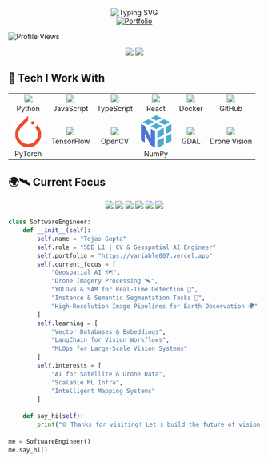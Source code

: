 <!-- 🌍 Animated Globe Banner -->
<div align="center">
<!--   <img src="https://media.giphy.com/media/YTbZzCkRQCEJa/giphy.g/if" width="100%" alt="Earth Background Animation" /> -->
</div>

<!-- Title Section with Typing Effect -->
<div align="center">
  <img src="https://readme-typing-svg.demolab.com?font=Fira+Code&size=32&duration=2800&pause=2000&color=A9FEF7&center=true&vCenter=true&width=940&lines=Hey%2C+I'm+Tejas+Gupta+%F0%9F%9A%80%2C+a+CV+%26+Geospatial+AI+Engineer" alt="Typing SVG" />
  <br/>
  <a href="https://variable007.vercel.app">
    <img src="https://readme-typing-svg.demolab.com?font=Fira+Code&size=24&duration=2000&pause=1000&color=00FF00&center=true&vCenter=true&width=520&lines=Portfolio+%7C+variable007.vercel.app" alt="Portfolio" />
  </a>
</div>

<!-- Profile Views -->
<p align="left">
  <img src="https://komarev.com/ghpvc/?username=CodeByTejas&label=Profile%20Views&color=0e75b6&style=flat" alt="Profile Views" />
</p>

<!-- GitHub Stats -->
<div align="center">
  <img src="https://github-readme-stats.vercel.app/api?username=CodeByTejas&show_icons=true&theme=tokyonight" width="45%" />
  <img src="https://github-readme-streak-stats.herokuapp.com/?user=CodeByTejas&theme=tokyonight" width="45%" />
</div>

<!-- Tech Stack -->
<h2>🧠 Tech I Work With</h2>

<table>
  <tr>
    <td align="center"><img src="https://techstack-generator.vercel.app/python-icon.svg" width="65"/><br>Python</td>
    <td align="center"><img src="https://techstack-generator.vercel.app/js-icon.svg" width="65"/><br>JavaScript</td>
    <td align="center"><img src="https://techstack-generator.vercel.app/ts-icon.svg" width="65"/><br>TypeScript</td>
    <td align="center"><img src="https://techstack-generator.vercel.app/react-icon.svg" width="65"/><br>React</td>
    <td align="center"><img src="https://techstack-generator.vercel.app/docker-icon.svg" width="65"/><br>Docker</td>
    <td align="center"><img src="https://techstack-generator.vercel.app/github-icon.svg" width="65"/><br>GitHub</td>
  </tr>
  <tr>
    <td align="center"><img src="https://raw.githubusercontent.com/devicons/devicon/master/icons/pytorch/pytorch-original.svg" width="65"/><br>PyTorch</td>
    <td align="center"><img src="https://www.vectorlogo.zone/logos/tensorflow/tensorflow-icon.svg" width="65"/><br>TensorFlow</td>
    <td align="center"><img src="https://www.vectorlogo.zone/logos/opencv/opencv-icon.svg" width="65"/><br>OpenCV</td>
    <td align="center"><img src="https://raw.githubusercontent.com/devicons/devicon/master/icons/numpy/numpy-original.svg" width="65"/><br>NumPy</td>
    <td align="center"><img src="https://img.icons8.com/color/48/000000/gdal.png" width="65"/><br>GDAL</td>
    <td align="center"><img src="https://img.icons8.com/external-flaticons-flat-flat-icons/64/null/external-drone-agriculture-flaticons-flat-flat-icons.png" width="65"/><br>Drone Vision</td>
  </tr>
</table>

<!-- 🌍 Current Focus -->
<h2>🌍🛰️ Current Focus</h2>

<p align="center">
  <img src="https://img.shields.io/badge/Computer%20Vision-0078D4?style=for-the-badge&logo=opencv&logoColor=white" />
  <img src="https://img.shields.io/badge/YOLOv8-Ultralytics-FE6F00?style=for-the-badge&logo=python&logoColor=white" />
  <img src="https://img.shields.io/badge/SAM-MetaAI-00CED1?style=for-the-badge&logo=meta&logoColor=white" />
  <img src="https://img.shields.io/badge/Drone%20Imagery🛰️-DJI-1E90FF?style=for-the-badge&logo=dji&logoColor=white" />
  <img src="https://img.shields.io/badge/Geospatial%20AI🗺️-Earth-228B22?style=for-the-badge&logo=esri&logoColor=white" />
  <img src="https://img.shields.io/badge/Image%20Segmentation🧠-8A2BE2?style=for-the-badge&logo=pytorch&logoColor=white" />
</p>

<!-- Class Snippet -->
```python
class SoftwareEngineer:
    def __init__(self):
        self.name = "Tejas Gupta"
        self.role = "SDE L1 | CV & Geospatial AI Engineer"
        self.portfolio = "https://variable007.vercel.app"
        self.current_focus = [
            "Geospatial AI 🗺️",
            "Drone Imagery Processing 🛰️",
            "YOLOv8 & SAM for Real-Time Detection 📸",
            "Instance & Semantic Segmentation Tasks 🧠",
            "High-Resolution Image Pipelines for Earth Observation 🌍"
        ]
        self.learning = [
            "Vector Databases & Embeddings",
            "LangChain for Vision Workflows",
            "MLOps for Large-Scale Vision Systems"
        ]
        self.interests = [
            "AI for Satellite & Drone Data",
            "Scalable ML Infra",
            "Intelligent Mapping Systems"
        ]
    
    def say_hi(self):
        print("🌐 Thanks for visiting! Let's build the future of vision & mapping together! 🚀")

me = SoftwareEngineer()
me.say_hi()
